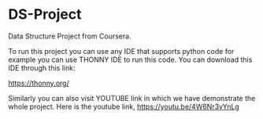 # DS-Project
Data Structure Project from Coursera.

To run this project you can use any IDE that supports python code for example you can use THONNY IDE to run this code.
You can download this IDE through this link:

https://thonny.org/

Similarly you can also visit YOUTUBE link in which we have demonstrate the whole project. Here is the youtube link,
https://youtu.be/4W6Nr3vYnLg


